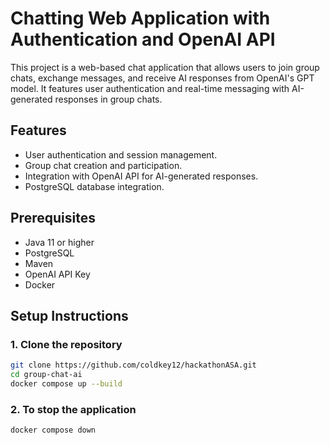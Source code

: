 # Chatting Web Application with Authentication and OpenAI API

This project is a web-based chat application that allows users to join group chats, exchange messages, and receive AI responses from OpenAI's GPT model. It features user authentication and real-time messaging with AI-generated responses in group chats.

## Features
- User authentication and session management.
- Group chat creation and participation.
- Integration with OpenAI API for AI-generated responses.
- PostgreSQL database integration.

## Prerequisites
- Java 11 or higher
- PostgreSQL
- Maven
- OpenAI API Key
- Docker

## Setup Instructions

### 1. Clone the repository
```bash
git clone https://github.com/coldkey12/hackathonASA.git
cd group-chat-ai
docker compose up --build
```
### 2. To stop the application
```bash
docker compose down
```
